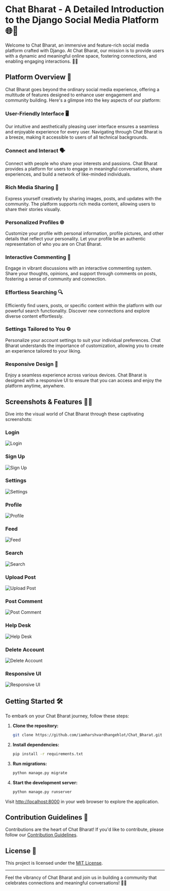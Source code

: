 # Chat Bharat - A Detailed Introduction to the Django Social Media Platform 🌐🚀

Welcome to Chat Bharat, an immersive and feature-rich social media platform crafted with Django. At Chat Bharat, our mission is to provide users with a dynamic and meaningful online space, fostering connections, and enabling engaging interactions. 🤝✨

## Platform Overview 🌟

Chat Bharat goes beyond the ordinary social media experience, offering a multitude of features designed to enhance user engagement and community building. Here's a glimpse into the key aspects of our platform:

### **User-Friendly Interface** 🖥️

Our intuitive and aesthetically pleasing user interface ensures a seamless and enjoyable experience for every user. Navigating through Chat Bharat is a breeze, making it accessible to users of all technical backgrounds.

### **Connect and Interact** 🗣️

Connect with people who share your interests and passions. Chat Bharat provides a platform for users to engage in meaningful conversations, share experiences, and build a network of like-minded individuals.

### **Rich Media Sharing** 📸

Express yourself creatively by sharing images, posts, and updates with the community. The platform supports rich media content, allowing users to share their stories visually.

### **Personalized Profiles** 🌐

Customize your profile with personal information, profile pictures, and other details that reflect your personality. Let your profile be an authentic representation of who you are on Chat Bharat.

### **Interactive Commenting** 💬

Engage in vibrant discussions with an interactive commenting system. Share your thoughts, opinions, and support through comments on posts, fostering a sense of community and connection.

### **Effortless Searching** 🔍

Efficiently find users, posts, or specific content within the platform with our powerful search functionality. Discover new connections and explore diverse content effortlessly.

### **Settings Tailored to You** ⚙️

Personalize your account settings to suit your individual preferences. Chat Bharat understands the importance of customization, allowing you to create an experience tailored to your liking.

### **Responsive Design** 📱

Enjoy a seamless experience across various devices. Chat Bharat is designed with a responsive UI to ensure that you can access and enjoy the platform anytime, anywhere.

## Screenshots & Features 📸🚀

Dive into the visual world of Chat Bharat through these captivating screenshots:

### **Login**
![Login](https://github.com/iamharshvardhangehlot/Chat_Bharat.github.io/assets/114102704/login.png)

### **Sign Up**
![Sign Up](https://github.com/iamharshvardhangehlot/Chat_Bharat.github.io/assets/114102704/signup.png)

### **Settings**
![Settings](https://github.com/iamharshvardhangehlot/Chat_Bharat.github.io/assets/114102704/settings.png)

### **Profile**
![Profile](https://github.com/iamharshvardhangehlot/Chat_Bharat.github.io/assets/114102704/profile.png)

### **Feed**
![Feed](https://github.com/iamharshvardhangehlot/Chat_Bharat.github.io/assets/114102704/feed.png)

### **Search**
![Search](https://github.com/iamharshvardhangehlot/Chat_Bharat.github.io/assets/114102704/search.png)

### **Upload Post**
![Upload Post](https://github.com/iamharshvardhangehlot/Chat_Bharat.github.io/assets/114102704/uploadpost.png)

### **Post Comment**
![Post Comment](https://github.com/iamharshvardhangehlot/Chat_Bharat.github.io/assets/114102704/postcomment.png)

### **Help Desk**
![Help Desk](https://github.com/iamharshvardhangehlot/Chat_Bharat.github.io/assets/114102704/helpdesk.png)

### **Delete Account**
![Delete Account](https://github.com/iamharshvardhangehlot/Chat_Bharat.github.io/assets/114102704/deleteaccount.png)

### **Responsive UI**
![Responsive UI](https://github.com/iamharshvardhangehlot/Chat_Bharat.github.io/assets/114102704/responsiveui.png)

## Getting Started 🛠️

To embark on your Chat Bharat journey, follow these steps:

1. **Clone the repository:**
   ```bash
   git clone https://github.com/iamharshvardhangehlot/Chat_Bharat.git
   ```

2. **Install dependencies:**
   ```bash
   pip install -r requirements.txt
   ```

3. **Run migrations:**
   ```bash
   python manage.py migrate
   ```

4. **Start the development server:**
   ```bash
   python manage.py runserver
   ```

Visit [http://localhost:8000](http://localhost:8000) in your web browser to explore the application.

## Contribution Guidelines 🤝

Contributions are the heart of Chat Bharat! If you'd like to contribute, please follow our [Contribution Guidelines](CONTRIBUTING.md).

## License 📄

This project is licensed under the [MIT License](LICENSE).

---

Feel the vibrancy of Chat Bharat and join us in building a community that celebrates connections and meaningful conversations! 🚀🌐
